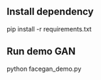 ## Install dependency  
   pip install -r requirements.txt  

## Run demo GAN  
   python facegan_demo.py  

